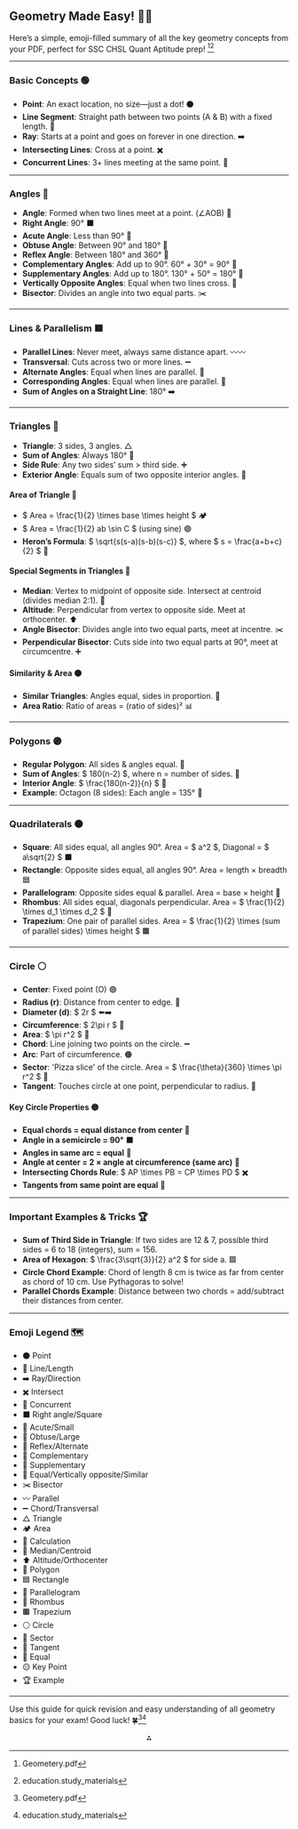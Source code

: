 
## Geometry Made Easy! 📐✨

Here’s a simple, emoji-filled summary of all the key geometry concepts from your PDF, perfect for SSC CHSL Quant Aptitude prep! [^1][^2]

---

### **Basic Concepts** 🟢

- **Point**: An exact location, no size—just a dot! ⚫
- **Line Segment**: Straight path between two points (A \& B) with a fixed length. 📏
- **Ray**: Starts at a point and goes on forever in one direction. ➡️
- **Intersecting Lines**: Cross at a point. ✖️
- **Concurrent Lines**: 3+ lines meeting at the same point. 🌟

---

### **Angles** 🔺

- **Angle**: Formed when two lines meet at a point. (∠AOB) 🧭
- **Right Angle**: 90° ⬛
- **Acute Angle**: Less than 90° 🔽
- **Obtuse Angle**: Between 90° and 180° 🔼
- **Reflex Angle**: Between 180° and 360° 🔄
- **Complementary Angles**: Add up to 90°. 60° + 30° = 90° 🤝
- **Supplementary Angles**: Add up to 180°. 130° + 50° = 180° 👫
- **Vertically Opposite Angles**: Equal when two lines cross. 🔁
- **Bisector**: Divides an angle into two equal parts. ✂️

---

### **Lines \& Parallelism** 🟦

- **Parallel Lines**: Never meet, always same distance apart. 〰️〰️
- **Transversal**: Cuts across two or more lines. ➖
- **Alternate Angles**: Equal when lines are parallel. 🔄
- **Corresponding Angles**: Equal when lines are parallel. 🟰
- **Sum of Angles on a Straight Line**: 180° ➡️

---

### **Triangles** 🔺

- **Triangle**: 3 sides, 3 angles. △
- **Sum of Angles**: Always 180° 🔢
- **Side Rule**: Any two sides’ sum > third side. ➕
- **Exterior Angle**: Equals sum of two opposite interior angles. 🔄


#### **Area of Triangle** 📏

- \$ Area = \frac{1}{2} \times base \times height \$ 🏕️
- \$ Area = \frac{1}{2} ab \sin C \$ (using sine) 🟢
- **Heron’s Formula**: \$ \sqrt{s(s-a)(s-b)(s-c)} \$, where \$ s = \frac{a+b+c}{2} \$ 🧮


#### **Special Segments in Triangles** 📐

- **Median**: Vertex to midpoint of opposite side. Intersect at centroid (divides median 2:1). 🔹
- **Altitude**: Perpendicular from vertex to opposite side. Meet at orthocenter. ⬆️
- **Angle Bisector**: Divides angle into two equal parts, meet at incentre. ✂️
- **Perpendicular Bisector**: Cuts side into two equal parts at 90°, meet at circumcentre. ➕


#### **Similarity \& Area** 🟠

- **Similar Triangles**: Angles equal, sides in proportion. 🔁
- **Area Ratio**: Ratio of areas = (ratio of sides)² 📊

---

### **Polygons** 🟣

- **Regular Polygon**: All sides \& angles equal. 🛑
- **Sum of Angles**: \$ 180(n-2) \$, where n = number of sides. 🔢
- **Interior Angle**: \$ \frac{180(n-2)}{n} \$ 🧮
- **Example**: Octagon (8 sides): Each angle = 135° 🛑

---

### **Quadrilaterals** 🟤

- **Square**: All sides equal, all angles 90°. Area = \$ a^2 \$, Diagonal = \$ a\sqrt{2} \$ ⬛
- **Rectangle**: Opposite sides equal, all angles 90°. Area = length × breadth 🟦
- **Parallelogram**: Opposite sides equal \& parallel. Area = base × height 🔲
- **Rhombus**: All sides equal, diagonals perpendicular. Area = \$ \frac{1}{2} \times d_1 \times d_2 \$ 💎
- **Trapezium**: One pair of parallel sides. Area = \$ \frac{1}{2} \times (sum of parallel sides) \times height \$ 🟫

---

### **Circle** ⚪

- **Center**: Fixed point (O) 🟢
- **Radius (r)**: Distance from center to edge. 📏
- **Diameter (d)**: \$ 2r \$ ⬅️➡️
- **Circumference**: \$ 2\pi r \$ 🔵
- **Area**: \$ \pi r^2 \$ 🧮
- **Chord**: Line joining two points on the circle. ➖
- **Arc**: Part of circumference. 🟠
- **Sector**: 'Pizza slice' of the circle. Area = \$ \frac{\theta}{360} \times \pi r^2 \$ 🍕
- **Tangent**: Touches circle at one point, perpendicular to radius. 🚏


#### **Key Circle Properties** 🟡

- **Equal chords = equal distance from center** 🟰
- **Angle in a semicircle = 90°** ⬛
- **Angles in same arc = equal** 🔁
- **Angle at center = 2 × angle at circumference (same arc)** 🔄
- **Intersecting Chords Rule**: \$ AP \times PB = CP \times PD \$ ✖️
- **Tangents from same point are equal** 🟰

---

### **Important Examples \& Tricks** 🏆

- **Sum of Third Side in Triangle**: If two sides are 12 \& 7, possible third sides = 6 to 18 (integers), sum = 156.
- **Area of Hexagon**: \$ \frac{3\sqrt{3}}{2} a^2 \$ for side a. 🟩
- **Circle Chord Example**: Chord of length 8 cm is twice as far from center as chord of 10 cm. Use Pythagoras to solve!
- **Parallel Chords Example**: Distance between two chords = add/subtract their distances from center.

---

### **Emoji Legend** 🗺️

- ⚫ Point
- 📏 Line/Length
- ➡️ Ray/Direction
- ✖️ Intersect
- 🌟 Concurrent
- ⬛ Right angle/Square
- 🔽 Acute/Small
- 🔼 Obtuse/Large
- 🔄 Reflex/Alternate
- 🤝 Complementary
- 👫 Supplementary
- 🔁 Equal/Vertically opposite/Similar
- ✂️ Bisector
- 〰️ Parallel
- ➖ Chord/Transversal
- △ Triangle
- 🏕️ Area
- 🧮 Calculation
- 🔹 Median/Centroid
- ⬆️ Altitude/Orthocenter
- 🛑 Polygon
- 🟦 Rectangle
- 🔲 Parallelogram
- 💎 Rhombus
- 🟫 Trapezium
- ⚪ Circle
- 🍕 Sector
- 🚏 Tangent
- 🟰 Equal
- 🟡 Key Point
- 🏆 Example

---

Use this guide for quick revision and easy understanding of all geometry basics for your exam! Good luck! 🍀[^1][^2]

<div style="text-align: center">⁂</div>

[^1]: Geometery.pdf

[^2]: education.study_materials

